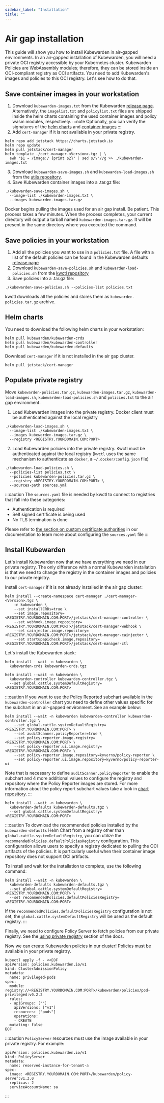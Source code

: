 ```yaml
---
sidebar_label: "Installation"
title: ""
---
```


<head>
  <link rel="canonical" href="https://docs.kubewarden.io/operator-manual/airgap/install"/>
</head>

# Air gap installation

This guide will show you how to install Kubewarden in air-gapped environments. In an air-gapped installation of Kubewarden,
you will need a private OCI registry accessible by your Kubernetes cluster. Kubewarden Policies
are WebAssembly modules; therefore, they can be stored inside an OCI-compliant registry as OCI artifacts.
You need to add Kubewarden's images and policies to this OCI registry. Let's see how to do that.

## Save container images in your workstation

1. Download `kubewarden-images.txt` from the Kubewarden [release page](https://github.com/kubewarden/helm-charts/releases/). Alternatively, the `imagelist.txt` and `policylist.txt` files are shipped inside the helm charts containing the used container images and policy wasm modules, respectively.
:::note
Optionally, you can verify the signatures of the [helm charts](../../security/verifying-kubewarden#helm-charts) and [container images](../../security/verifying-kubewarden#container-images)
:::
2. Add `cert-manager` if it is not available in your private registry.
```
helm repo add jetstack https://charts.jetstack.io
helm repo update
helm pull jetstack/cert-manager
helm template ./cert-manager-<Version>.tgz | \
  awk '$1 ~ /image:/ {print $2}' | sed s/\"//g >> ./kubewarden-images.txt
```
3. Download `kubewarden-save-images.sh` and `kubewarden-load-images.sh` from the [utils repository](https://github.com/kubewarden/utils).
4. Save Kubewarden container images into a .tar.gz file:
```
./kubewarden-save-images.sh \
  --image-list ./kubewarden-images.txt \
  --images kubewarden-images.tar.gz
```
Docker begins pulling the images used for an air gap install. Be patient. This process takes a few minutes.
When the process completes, your current directory will output a tarball named `kubewarden-images.tar.gz`. It will be present in the same directory where you executed the command.

## Save policies in your workstation

1. Add all the policies you want to use in a `policies.txt` file. A file with a list of the default policies can be found in the Kubewarden defaults [release page](https://github.com/kubewarden/helm-charts/releases/)
2. Download `kubewarden-save-policies.sh` and `kubewarden-load-policies.sh` from the [kwctl repository](https://github.com/kubewarden/kwctl/tree/main/scripts)
3. Save policies into a .tar.gz file:
```
./kubewarden-save-policies.sh --policies-list policies.txt
```
kwctl downloads all the policies and stores them as `kubewarden-policies.tar.gz` archive.

## Helm charts

You need to download the following helm charts in your workstation:

```
helm pull kubewarden/kubewarden-crds
helm pull kubewarden/kubewarden-controller
helm pull kubewarden/kubewarden-defaults
```

Download `cert-manager` if it is not installed in the air gap cluster.

```
helm pull jetstack/cert-manager
```

## Populate private registry

Move `kubewarden-policies.tar.gz`, `kubewarden-images.tar.gz`, `kubewarden-load-images.sh`, `kubewarden-load-policies.sh` and `policies.txt`
to the air gap environment.

1. Load Kubewarden images into the private registry. Docker client must be authenticated against the local registry
```
./kubewarden-load-images.sh \
  --image-list ./kubewarden-images.txt \
  --images kubewarden-images.tar.gz \
  --registry <REGISTRY.YOURDOMAIN.COM:PORT>
```
2. Load Kubewarden policies into the private registry. Kwctl must be authenticated against the local registry (`kwctl` uses the same mechanism to authenticate as `docker`, a `~/.docker/config.json` file)
```
./kubewarden-load-policies.sh \
  --policies-list policies.txt \
  --policies kubewarden-policies.tar.gz \
  --registry <REGISTRY.YOURDOMAIN.COM:PORT> \
  --sources-path sources.yml
```

:::caution
The `sources.yaml` file is needed by kwctl to connect to registries that fall into these categories:

* Authentication is required
* Self signed certificate is being used
* No TLS termination is done

Please refer to [the section on custom certificate authorities](../../distributing-policies/custom-certificate-authorities.md) in our documentation to learn more about configuring the `sources.yaml` file
:::

## Install Kubewarden

Let's install Kubewarden now that we have everything we need in our private registry. The only difference with a normal
Kubewarden installation is that we need to change the registry in the container images and policies to our private registry.

Install `cert-manager` if it is not already installed in the air gap cluster:

```
helm install --create-namespace cert-manager ./cert-manager-<Version>.tgz \
    -n kubewarden \
    --set installCRDs=true \
    --set image.repository=<REGISTRY.YOURDOMAIN.COM:PORT>/jetstack/cert-manager-controller \
    --set webhook.image.repository=<REGISTRY.YOURDOMAIN.COM:PORT>/jetstack/cert-manager-webhook \
    --set cainjector.image.repository=<REGISTRY.YOURDOMAIN.COM:PORT>/jetstack/cert-manager-cainjector \
    --set startupapicheck.image.repository=<REGISTRY.YOURDOMAIN.COM:PORT>/jetstack/cert-manager-ctl
```

Let's install the Kubewarden stack:

```
helm install --wait -n kubewarden \
  kubewarden-crds kubewarden-crds.tgz
```

```
helm install --wait -n kubewarden \
  kubewarden-controller kubewarden-controller.tgz \
  --set global.cattle.systemDefaultRegistry=<REGISTRY.YOURDOMAIN.COM:PORT>
```

:::caution
If you want to use the Policy Reported subchart available in the
`kubewarden-controller` chart you need to define other values specific for the
subchart in an air-gapped environment. See an example below:

```console
helm install --wait -n kubewarden kubewarden-controller kubewarden-controller.tgz \
	--set global.cattle.systemDefaultRegistry=<REGISTRY.YOURDOMAIN.COM:PORT> \
	--set auditScanner.policyReporter=true \
	--set policy-reporter.image.registry=<REGISTRY.YOURDOMAIN.COM:PORT> \
	--set policy-reporter.ui.image.registry=<REGISTRY.YOURDOMAIN.COM:PORT> \
	--set policy-reporter.image.repository=kyverno/policy-reporter \
	--set policy-reporter.ui.image.repository=kyverno/policy-reporter-ui
```

Note that is necessary to define `auditScanner.policyReporter` to enable the
subchart and 4 more additional values to configure the registry and repository
where the Policy Reporter images are stored. For more information about the
policy report subchart values take a look in [chart
repository](https://github.com/kyverno/policy-reporter/tree/policy-reporter-2.19.4/charts/policy-reporter).
:::

```
helm install --wait -n kubewarden \
  kubewarden-defaults kubewarden-defaults.tgz \
  --set global.cattle.systemDefaultRegistry=<REGISTRY.YOURDOMAIN.COM:PORT>
```

:::caution
To download the recommended policies installed by the `kubewarden-defaults` Helm
Chart from a registry other than `global.cattle.systemDefaultRegistry`, you can
utilize the `recommendedPolicies.defaultPoliciesRegistry` configuration. This
configuration allows users to specify a registry dedicated to pulling the OCI
artifacts of the policies. It is particularly useful when their container image
repository does not support OCI artifacts.

To install and wait for the installation to complete, use the following command:

```console
helm install --wait -n kubewarden \
  kubewarden-defaults kubewarden-defaults.tgz \
  --set global.cattle.systemDefaultRegistry=<REGISTRY.YOURDOMAIN.COM:PORT> \
  --set recommendedPolicies.defaultPoliciesRegistry=<REGISTRY.YOURDOMAIN.COM:PORT>
```

If the `recommendedPolicies.defaultPoliciesRegistry` configuration is not set,
the `global.cattle.systemDefaultRegistry` will be used as the default registry.
:::

Finally, we need to configure Policy Server to fetch policies from our private registry. See the [using private registry](../policy-servers/private-registry) section of the docs.

Now we can create Kubewarden policies in our cluster! Policies must be available in your private registry.

```
kubectl apply -f - <<EOF
apiVersion: policies.kubewarden.io/v1
kind: ClusterAdmissionPolicy
metadata:
  name: privileged-pods
spec:
  module: registry://<REGISTRY.YOURDOMAIN.COM:PORT>/kubewarden/policies/pod-privileged:v0.2.2
  rules:
  - apiGroups: [""]
    apiVersions: ["v1"]
    resources: ["pods"]
    operations:
    - CREATE
  mutating: false
EOF
```

:::caution
`PolicyServer` resources must use the image available in your private registry. For example:
```
apiVersion: policies.kubewarden.io/v1
kind: PolicyServer
metadata:
  name: reserved-instance-for-tenant-a
spec:
  image: <REGISTRY.YOURDOMAIN.COM:PORT>/kubewarden/policy-server:v1.3.0
  replicas: 2
  serviceAccountName: sa
```
:::
